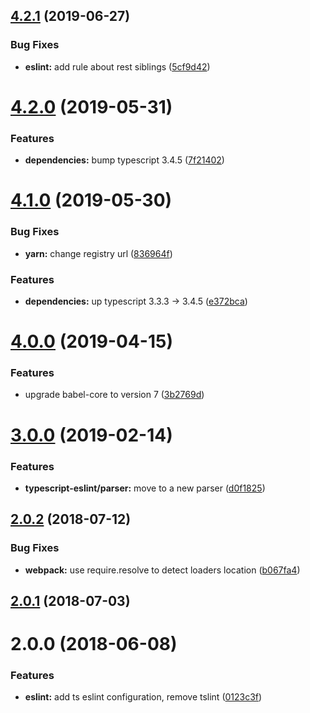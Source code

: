 <a name="4.2.1"></a>
## [4.2.1](https://github.com/alfa-laboratory/arui-presets-ts/compare/v4.2.0...v4.2.1) (2019-06-27)


### Bug Fixes

* **eslint:** add rule about rest siblings ([5cf9d42](https://github.com/alfa-laboratory/arui-presets-ts/commit/5cf9d42))



<a name="4.2.0"></a>
# [4.2.0](https://github.com/alfa-laboratory/arui-presets-ts/compare/v4.1.0...v4.2.0) (2019-05-31)


### Features

* **dependencies:** bump typescript 3.4.5 ([7f21402](https://github.com/alfa-laboratory/arui-presets-ts/commit/7f21402))



<a name="4.1.0"></a>
# [4.1.0](https://github.com/alfa-laboratory/arui-presets-ts/compare/v4.0.0...v4.1.0) (2019-05-30)


### Bug Fixes

* **yarn:** change registry url ([836964f](https://github.com/alfa-laboratory/arui-presets-ts/commit/836964f))


### Features

* **dependencies:** up typescript 3.3.3 -> 3.4.5 ([e372bca](https://github.com/alfa-laboratory/arui-presets-ts/commit/e372bca))



<a name="4.0.0"></a>
# [4.0.0](https://github.com/alfa-laboratory/arui-presets-ts/compare/v3.0.0...v4.0.0) (2019-04-15)


### Features

* upgrade babel-core to version 7 ([3b2769d](https://github.com/alfa-laboratory/arui-presets-ts/commit/3b2769d))



<a name="3.0.0"></a>
# [3.0.0](https://github.com/alfa-laboratory/arui-presets-ts/compare/v2.0.2...v3.0.0) (2019-02-14)


### Features

* **typescript-eslint/parser:** move to a new parser ([d0f1825](https://github.com/alfa-laboratory/arui-presets-ts/commit/d0f1825))



<a name="2.0.2"></a>
## [2.0.2](https://github.com/alfa-laboratory/arui-presets-ts/compare/v2.0.1...v2.0.2) (2018-07-12)


### Bug Fixes

* **webpack:** use require.resolve to detect loaders location ([b067fa4](https://github.com/alfa-laboratory/arui-presets-ts/commit/b067fa4))



<a name="2.0.1"></a>
## [2.0.1](https://github.com/alfa-laboratory/arui-presets-ts/compare/v2.0.0...v2.0.1) (2018-07-03)



<a name="2.0.0"></a>
# 2.0.0 (2018-06-08)


### Features

* **eslint:** add ts eslint configuration, remove tslint ([0123c3f](https://github.com/alfa-laboratory/arui-presets-ts/commit/0123c3f))



